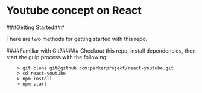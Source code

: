 # Youtube concept on React


###Getting Started###

There are two methods for getting started with this repo.

####Familiar with Git?#####
Checkout this repo, install dependencies, then start the gulp process with the following:

```
	> git clone git@github.com:parkerproject/react-youtube.git
	> cd react-youtube
	> npm install
	> npm start
```
